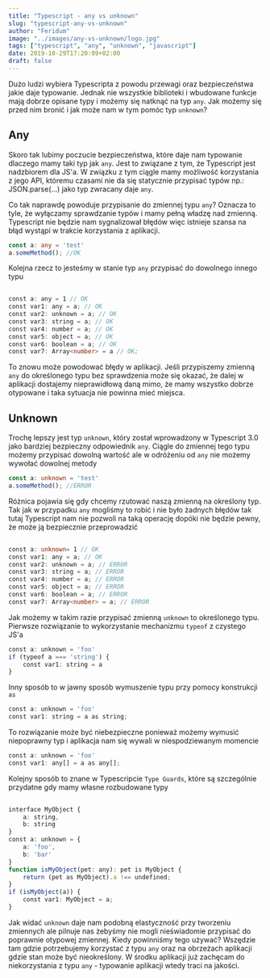 ```yaml
---
title: "Typescript - any vs unknown"
slug: "typescript-any-vs-unknown"
author: "Feridum"
image: "../images/any-vs-unknown/logo.jpg"
tags: ["typescript", "any", "unknown", "javascript"]
date: 2019-10-29T17:20:09+02:00
draft: false
---
```


Dużo ludzi wybiera Typescripta z powodu przewagi oraz bezpieczeństwa jakie daje typowanie. Jednak nie wszystkie biblioteki i wbudowane funkcje mają dobrze opisane typy i możemy się natknąć na typ `any`. Jak możemy się przed nim bronić i jak może nam w tym pomóc typ `unknown`?

<!--more-->

## Any

Skoro tak lubimy poczucie bezpieczeństwa, które daje nam typowanie dlaczego mamy taki typ jak `any`. Jest to związane z tym, że Typescript jest nadzbiorem dla JS'a. W związku z tym ciągle mamy możliwość korzystania z jego API, któremu czasami nie da się statycznie przypisać typów np.: JSON.parse(…) jako typ zwracany daje `any`. 

Co tak naprawdę powoduje przypisanie do zmiennej typu `any`? Oznacza to tyle, że wyłączamy sprawdzanie typów i mamy pełną władzę nad zmienną. Typescript nie będzie nam sygnalizował błędów więc istnieje szansa na błąd wystąpi w trakcie korzystania z aplikacji.

```ts
const a: any = 'test'
a.someMethod(); //OK
```

Kolejna rzecz to jesteśmy w stanie typ `any` przypisać do dowolnego innego typu
 
```ts
 
const a: any = 1 // OK
const var1: any = a; // OK
const var2: unknown = a; // OK
const var3: string = a; // OK
const var4: number = a; // OK
const var5: object = a; // OK
const var6: boolean = a; // OK 
const var7: Array<number> = a // OK;

```

To znowu może powodować błędy w aplikacji. Jeśli przypiszemy zmienną `any` do określonego typu bez sprawdzenia może się okazać, że dalej w aplikacji dostajemy nieprawidłową daną mimo, że mamy wszystko dobrze otypowane i taka sytuacja nie powinna mieć miejsca. 

## Unknown

Trochę lepszy jest typ `unknown`, który został wprowadzony w Typescript 3.0 jako bardziej bezpieczny odpowiednik `any`. Ciągle do zmiennej tego typu możemy przypisać dowolną wartość ale w odróżeniu od `any` nie możemy wywołać dowolnej metody
```ts
const a: unknown = 'test'
a.someMethod(); //ERROR
```

Różnica pojawia się gdy chcemy rzutować naszą zmienną na określony typ. Tak jak w przypadku `any` mogliśmy to robić i nie było żadnych błędów tak tutaj Typescript nam nie pozwoli na taką operację dopóki nie będzie pewny, że może ją bezpiecznie przeprowadzić 
```ts
 
const a: unknown= 1 // OK
const var1: any = a; // OK
const var2: unknown = a; // ERROR
const var3: string = a; // ERROR
const var4: number = a; // ERROR
const var5: object = a; // ERROR
const var6: boolean = a; // ERROR
const var7: Array<number> = a; // ERROR

```

Jak możemy w takim razie przypisać zmienną `unknown` to określonego typu. Pierwsze rozwiązanie to wykorzystanie mechanizmu `typeof` z czystego JS'a

```ts
const a: unknown = 'foo'
if (typeof a === 'string') {
    const var1: string = a
}

```

Inny sposób to w jawny sposób wymuszenie typu przy pomocy konstrukcji `as`

```ts
const a: unknown = 'foo'
const var1: string = a as string;
```

To rozwiązanie może być niebezpieczne ponieważ możemy wymusić niepoprawny typ i aplikacja nam się wywali w niespodziewanym momencie

```ts
const a: unknown = 'foo'
const var1: any[] = a as any[];
```

Kolejny sposób to znane w Typescripcie `Type Guards`, które są szczególnie przydatne gdy mamy własne rozbudowane typy
```ts
 
interface MyObject {
    a: string, 
    b: string
}
const a: unknown = {
    a: 'foo',
    b: 'bar'
}
function isMyObject(pet: any): pet is MyObject {
    return (pet as MyObject).a !== undefined;
}
if (isMyObject(a)) {
    const var1: MyObject = a;
}
```


Jak widać `unknown` daje nam podobną elastyczność przy tworzeniu zmiennych ale pilnuje nas żebyśmy nie mogli nieświadomie przypisać do poprawnie otypowej zmiennej. Kiedy powinniśmy tego używać? Wszędzie tam gdzie potrzebujemy korzystać z typu `any` oraz na obrzeżach aplikacji gdzie stan może być nieokreślony. W środku aplikacji już zachęcam do niekorzystania z typu `any` - typowanie aplikacji wtedy traci na jakości.

